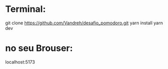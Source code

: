 # Terminal:
  git clone https://github.com/Vandreh/desafio_pomodoro.git
  yarn install
  yarn dev

# no seu Brouser:
  localhost:5173
